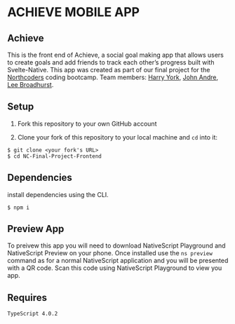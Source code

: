 # ACHIEVE MOBILE APP


## Achieve

This is the front end of Achieve, a social goal making app that allows users to create goals and add friends to track each other’s progress built with Svelte-Native. This app was created as part of our final project for the <a href="https://northcoders.com/">Northcoders</a> coding bootcamp. Team members: <a href="https://github.com/harryyork97">Harry York</a>, <a href="https://github.com/JohnA-NC">John Andre</a>, <a href="https://github.com/Lee-250">Lee Broadhurst</a>.

## Setup

1. Fork this repository to your own GitHub account

2. Clone your fork of this repository to your local machine and `cd` into it:

```
$ git clone <your fork's URL>
$ cd NC-Final-Project-Frontend
```

## Dependencies

install dependencies using the CLI.

```
$ npm i
```

## Preview App

To preivew this app you will need to download NativeScript Playground and NativeScript Preview on your phone. Once installed use the `ns preview` command as for a normal NativeScript application and you will be presented with a QR code. Scan this code using NativeScript Playground to view you app.


## Requires

```
TypeScript 4.0.2
```
